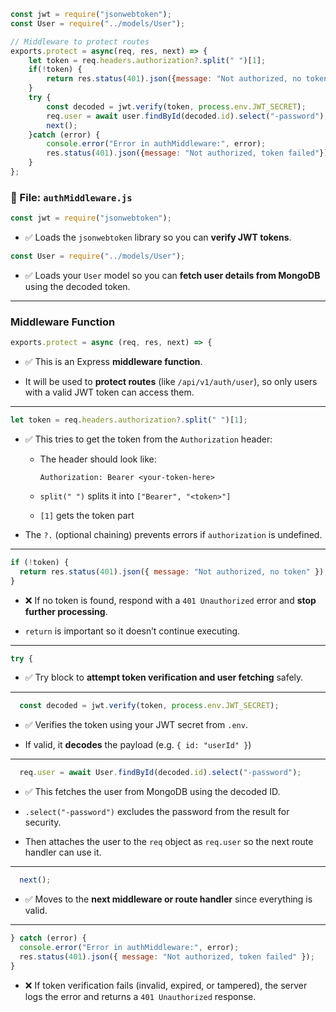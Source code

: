 ```js
const jwt = require("jsonwebtoken");
const User = require("../models/User");

// Middleware to protect routes
exports.protect = async(req, res, next) => {
    let token = req.headers.authorization?.split(" ")[1];
    if(!token) {
        return res.status(401).json({message: "Not authorized, no token"});
    }
    try {
        const decoded = jwt.verify(token, process.env.JWT_SECRET);
        req.user = await user.findById(decoded.id).select("-password");
        next();
    }catch (error) {
        console.error("Error in authMiddleware:", error);
        res.status(401).json({message: "Not authorized, token failed"});
    } 
};
```



### 🔐 File: `authMiddleware.js`

```js
const jwt = require("jsonwebtoken");
```

- ✅ Loads the `jsonwebtoken` library so you can **verify JWT tokens**.
    

```js
const User = require("../models/User");
```

- ✅ Loads your `User` model so you can **fetch user details from MongoDB** using the decoded token.
    

---

### Middleware Function

```js
exports.protect = async (req, res, next) => {
```

- ✅ This is an Express **middleware function**.
    
- It will be used to **protect routes** (like `/api/v1/auth/user`), so only users with a valid JWT token can access them.
    

---

```js
let token = req.headers.authorization?.split(" ")[1];
```

- ✅ This tries to get the token from the `Authorization` header:
    
    - The header should look like:
        
        ```
        Authorization: Bearer <your-token-here>
        ```
        
    - `split(" ")` splits it into `["Bearer", "<token>"]`
        
    - `[1]` gets the token part
        
- The `?.` (optional chaining) prevents errors if `authorization` is undefined.
    

---

```js
if (!token) {
  return res.status(401).json({ message: "Not authorized, no token" });
}
```

- ❌ If no token is found, respond with a `401 Unauthorized` error and **stop further processing**.
    
- `return` is important so it doesn’t continue executing.
    

---

```js
try {
```

- ✅ Try block to **attempt token verification and user fetching** safely.
    

---

```js
  const decoded = jwt.verify(token, process.env.JWT_SECRET);
```

- ✅ Verifies the token using your JWT secret from `.env`.
    
- If valid, it **decodes** the payload (e.g. `{ id: "userId" }`)
    

---


```js
  req.user = await User.findById(decoded.id).select("-password");
```

- ✅ This fetches the user from MongoDB using the decoded ID.
    
- `.select("-password")` excludes the password from the result for security.
    
- Then attaches the user to the `req` object as `req.user` so the next route handler can use it.
    

---

```js
  next();
```

- ✅ Moves to the **next middleware or route handler** since everything is valid.
    

---

```js
} catch (error) {
  console.error("Error in authMiddleware:", error);
  res.status(401).json({ message: "Not authorized, token failed" });
}
```

- ❌ If token verification fails (invalid, expired, or tampered), the server logs the error and returns a `401 Unauthorized` response.
    
